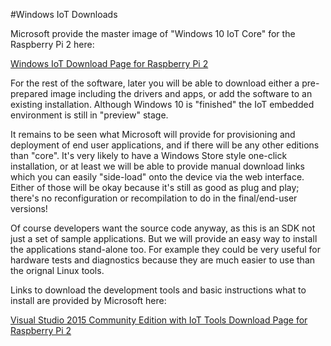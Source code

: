 #Windows IoT Downloads

Microsoft provide the master image of "Windows 10 IoT Core" for the Raspberry Pi 2 here:

[Windows IoT Download Page for Raspberry Pi 2](http://ms-iot.github.io/content/en-US/win10/SetupRPI.htm)

For the rest of the software, later you will be able to download either a pre-prepared image including the drivers and apps, or add the software to an existing installation. Although Windows 10 is "finished" the IoT embedded environment is still in "preview" stage.

It remains to be seen what Microsoft will provide for provisioning and deployment of end user applications, and if there will be any other editions than "core". It's very likely to have a Windows Store style one-click installation, or at least we will be able to provide manual download links which you can easily "side-load" onto the device via the web interface. Either of those will be okay because it's still as good as plug and play; there's no reconfiguration or recompilation to do in the final/end-user versions!

Of course developers want the source code anyway, as this is an SDK not just a set of sample applications. But we will provide an easy way to install the applications stand-alone too. For example they could be very useful for hardware tests and diagnostics because they are much easier to use than the orignal Linux tools.

Links to download the development tools and basic instructions what to install are provided by Microsoft here:

[Visual Studio 2015 Community Edition with IoT Tools Download Page for Raspberry Pi 2](http://ms-iot.github.io/content/en-US/win10/SetupPCRPI.htm)




